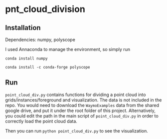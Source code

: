 # pnt_cloud_division
## Installation
Dependencies: numpy, polyscope

I used Annaconda to manage the environment, so simply run 

`conda install numpy`

`conda install -c conda-forge polyscope`

## Run
`point_cloud_div.py` contains functions for dividing a point cloud into grids/instances/foreground and visualization. 
The data is not included in the repo.
You would need to download the `WaymoExamples` data from the shared google drive, and put it 
under the root folder of this project. Alternatively, you could edit the path in the main
script of `point_cloud_div.py` in order to correctly load the point cloud data.

Then you can run `python point_cloud_div.py` to see the visualization.
